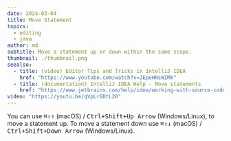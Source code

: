 ```yaml
---
date: 2024-03-04
title: Move Statement
topics:
  - editing
  - java
author: md
subtitle: Move a statement up or down within the same scope.
thumbnail: ./thumbnail.png
seealso:
  - title: (video) Editor Tips and Tricks in IntelliJ IDEA
    href: "https://www.youtube.com/watch?v=JEpeHNsWIMk"
  - title: (documentation) IntelliJ IDEA Help - Move statements
    href: "https://www.jetbrains.com/help/idea/working-with-source-code.html#move-statements"
video: "https://youtu.be/qVpLrGDtL20"
---
```


You can use <kbd>⌘⇧↑</kbd> (macOS) / <kbd>Ctrl+Shift+Up Arrow</kbd> (Windows/Linux), to move a statement up.
To move a statement down use <kbd>⌘⇧↓</kbd> (macOS) / <kbd>Ctrl+Shift+Down Arrow</kbd> (Windows/Linux).

